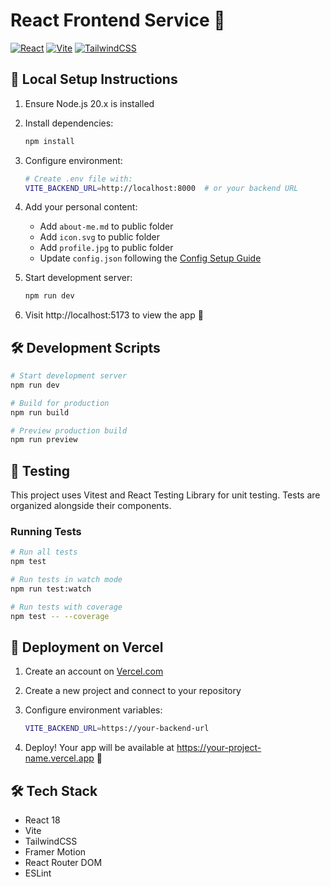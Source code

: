 # React Frontend Service 🎨

[![React](https://img.shields.io/badge/React-20232A?style=for-the-badge&logo=react&logoColor=61DAFB)](https://reactjs.org/)
[![Vite](https://img.shields.io/badge/Vite-B73BFE?style=for-the-badge&logo=vite&logoColor=FFD62E)](https://vitejs.dev/)
[![TailwindCSS](https://img.shields.io/badge/Tailwind_CSS-38B2AC?style=for-the-badge&logo=tailwind-css&logoColor=white)](https://tailwindcss.com/)


## 🚀 Local Setup Instructions

1. Ensure Node.js 20.x is installed

2. Install dependencies:
   ```bash
   npm install
   ```

3. Configure environment:
   ```bash
   # Create .env file with:
   VITE_BACKEND_URL=http://localhost:8000  # or your backend URL
   ```

4. Add your personal content:
   - Add `about-me.md` to public folder
   - Add `icon.svg` to public folder
   - Add `profile.jpg` to public folder
   - Update `config.json` following the [Config Setup Guide](CONFIGURATION.md)

5. Start development server:
   ```bash
   npm run dev
   ```

6. Visit http://localhost:5173 to view the app 🎉

## 🛠 Development Scripts

```bash
# Start development server
npm run dev

# Build for production
npm run build

# Preview production build
npm run preview
```

## 🧪 Testing

This project uses Vitest and React Testing Library for unit testing. Tests are organized alongside their components.

### Running Tests

```bash
# Run all tests
npm test

# Run tests in watch mode
npm run test:watch

# Run tests with coverage
npm test -- --coverage
```

## 🚀 Deployment on Vercel

1. Create an account on [Vercel.com](https://vercel.com)

2. Create a new project and connect to your repository

3. Configure environment variables:
   ```bash
   VITE_BACKEND_URL=https://your-backend-url
   ```

4. Deploy! Your app will be available at https://your-project-name.vercel.app 🎉

## 🛠 Tech Stack

- React 18
- Vite
- TailwindCSS
- Framer Motion
- React Router DOM
- ESLint

